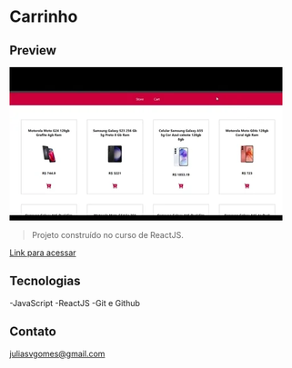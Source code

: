 # Carrinho


## Preview

![preview](giphy.webp)



>Projeto construído no curso de ReactJS.

[Link para acessar](https://juliasvgomes.github.io/ecommerce/)


## Tecnologias 

-JavaScript
-ReactJS
-Git e Github

## Contato

juliasvgomes@gmail.com
